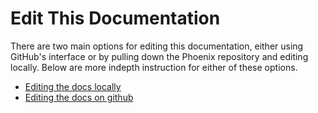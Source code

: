 # Edit This Documentation

There are two main options for editing this documentation, either using GitHub's interface or by pulling down the Phoenix repository and editing locally. Below are more indepth instruction for either of these options.

* [Editing the docs locally](editing-docs-locally.md)
* [Editing the docs on github](editing-docs-on-github.md)

